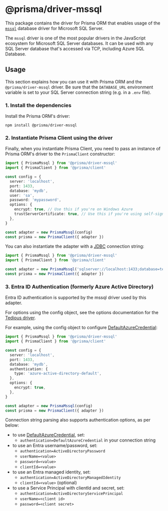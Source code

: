 # @prisma/driver-mssql

This package contains the driver for Prisma ORM that enables usage of the [`mssql`](https://www.npmjs.com/package/mssql) database driver for Microsoft SQL Server.

The `mssql` driver is one of the most popular drivers in the JavaScript ecosystem for Microsoft SQL Server databases. It can be used with any SQL Server database that's accessed via TCP, including Azure SQL Database.

## Usage

This section explains how you can use it with Prisma ORM and the `@prisma/driver-mssql` driver. Be sure that the `DATABASE_URL` environment variable is set to your SQL Server connection string (e.g. in a `.env` file).

### 1. Install the dependencies

Install the Prisma ORM's driver:

```
npm install @prisma/driver-mssql
```

### 2. Instantiate Prisma Client using the driver

Finally, when you instantiate Prisma Client, you need to pass an instance of Prisma ORM's driver to the `PrismaClient` constructor:

```ts
import { PrismaMssql } from '@prisma/driver-mssql'
import { PrismaClient } from '@prisma/client'

const config = {
  server: 'localhost',
  port: 1433,
  database: 'mydb',
  user: 'sa',
  password: 'mypassword',
  options: {
    encrypt: true, // Use this if you're on Windows Azure
    trustServerCertificate: true, // Use this if you're using self-signed certificates
  },
}

const adapter = new PrismaMssql(config)
const prisma = new PrismaClient({ adapter })
```

You can also instantiate the adapter with a [JDBC](https://learn.microsoft.com/en-us/sql/connect/jdbc/building-the-connection-url?view=sql-server-ver15) connection string:

```ts
import { PrismaMssql } from '@prisma/driver-mssql'
import { PrismaClient } from '@prisma/client'

const adapter = new PrismaMssql('sqlserver://localhost:1433;database=testdb;user=sa;password=mypassword;encrypt=true')
const prisma = new PrismaClient({ adapter })
```

### 3. Entra ID Authentication (formerly Azure Active Directory)

Entra ID authentication is supported by the mssql driver used by this adapter.

For options using the config object, see the options documentation for the [Tedious driver](https://github.com/tediousjs/node-mssql?tab=readme-ov-file#tedious).

For example, using the config object to configure [DefaultAzureCredential](https://learn.microsoft.com/en-gb/azure/developer/javascript/sdk/authentication/credential-chains#use-defaultazurecredential-for-flexibility):

```ts
import { PrismaMssql } from '@prisma/driver-mssql'
import { PrismaClient } from '@prisma/client'

const config = {
  server: 'localhost',
  port: 1433,
  database: 'mydb',
  authentication: {
    type: 'azure-active-directory-default',
  },
  options: {
    encrypt: true,
  },
}

const adapter = new PrismaMssql(config)
const prisma = new PrismaClient({ adapter })
```

Connection string parsing also supports authentication options, as per below:

- to use [DefaultAzureCredential](https://learn.microsoft.com/en-gb/azure/developer/javascript/sdk/authentication/credential-chains#use-defaultazurecredential-for-flexibility), set:
  - `authentication=DefaultAzureCredential` in your connection string
- to use an Entra username/password, set:
  - `authentication=ActiveDirectoryPassword`
  - `userName=<value>`
  - `password=<value>`
  - `clientId=<value>`
- to use an Entra managed identity, set:
  - `authentication=ActiveDirectoryManagedIdentity`
  - `clientId=<value>` (optional)
- to use a Service Principal with clientId and secret, set:
  - `authentication=ActiveDirectoryServicePrincipal`
  - `userName=<client id>`
  - `password=<client secret>`
